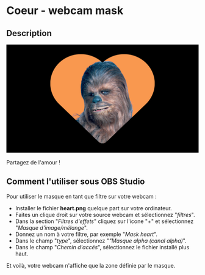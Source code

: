 # Coeur - webcam mask

## Description

![exemple](assets/img/example.png)

Partagez de l'amour !

## Comment l'utiliser sous OBS Studio

Pour utiliser le masque en tant que filtre sur votre webcam : 

- Installer le fichier **heart.png** quelque part sur 
votre ordinateur.
- Faites un clique droit sur votre source webcam et sélectionnez "_filtres_".
- Dans la section "_Filtres d'effets_" cliquez sur l'icone "_+_" et sélectionnez
"_Masque d'image/mélange_".
- Donnez un nom à votre filtre, par exemple "_Mask heart_".
- Dans le champ "_type_", sélectionnez "_"Masque alpha (canal alpha)_".
- Dans le champ "_Chemin d'accés_", sélectionnez le fichier installé plus haut.

Et voilà, votre webcam n'affiche que la zone définie par le masque.